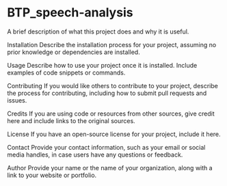 # BTP_speech-analysis

A brief description of what this project does and why it is useful.

Installation
Describe the installation process for your project, assuming no prior knowledge or dependencies are installed.

Usage
Describe how to use your project once it is installed. Include examples of code snippets or commands.

Contributing
If you would like others to contribute to your project, describe the process for contributing, including how to submit pull requests and issues.

Credits
If you are using code or resources from other sources, give credit here and include links to the original sources.

License
If you have an open-source license for your project, include it here.

Contact
Provide your contact information, such as your email or social media handles, in case users have any questions or feedback.

Author
Provide your name or the name of your organization, along with a link to your website or portfolio.
